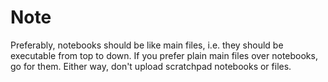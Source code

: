 # Note

Preferably, notebooks should be like main files, i.e. they should be executable from top to down. If you prefer plain main files over notebooks, go for them. Either way, don't upload scratchpad notebooks or files.


